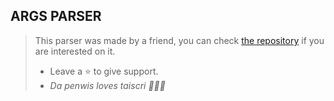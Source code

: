 ## ARGS PARSER

> This parser was made by a friend, you can check [the repository](https://github.com/SagiriIkeda/yunaforseyfert/) if you are interested on it.
> * Leave a ⭐ to give support.
> * *Da penwis loves taiscri 🐧🐐💪*